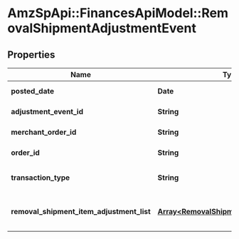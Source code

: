 # AmzSpApi::FinancesApiModel::RemovalShipmentAdjustmentEvent

## Properties
Name | Type | Description | Notes
------------ | ------------- | ------------- | -------------
**posted_date** | **Date** | The date when the financial event was posted. | [optional] 
**adjustment_event_id** | **String** | The unique identifier for the adjustment event. | [optional] 
**merchant_order_id** | **String** | The merchant removal orderId. | [optional] 
**order_id** | **String** | The orderId for shipping inventory. | [optional] 
**transaction_type** | **String** | The type of removal order.  Possible values:  * WHOLESALE_LIQUIDATION. | [optional] 
**removal_shipment_item_adjustment_list** | [**Array&lt;RemovalShipmentItemAdjustment&gt;**](RemovalShipmentItemAdjustment.md) | A comma-delimited list of Removal shipmentItemAdjustment details for FBA inventory. | [optional] 


